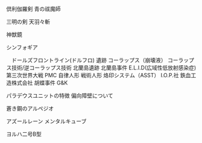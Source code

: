 倶利伽羅剣
青の祓魔師

三明の剣
天羽々斬

神獣鏡

シンフォギア

　ドールズフロントライン(ドルフロ)
遺跡
コーラップス（崩壊液）
コーラップス技術/逆コーラップス技術
北蘭島遺跡
北蘭島事件
E.L.I.D(広域性低放射感染症)
第三次世界大戦
PMC
自律人形
戦術人形
烙印システム（ASST）
I.O.P.社
鉄血工造株式会社
胡蝶事件
G&K

パラデウスユニットの特徴
偏向障壁について



蒼き鋼のアルペジオ



アズールレーン
メンタルキューブ


ヨルハ二号B型





